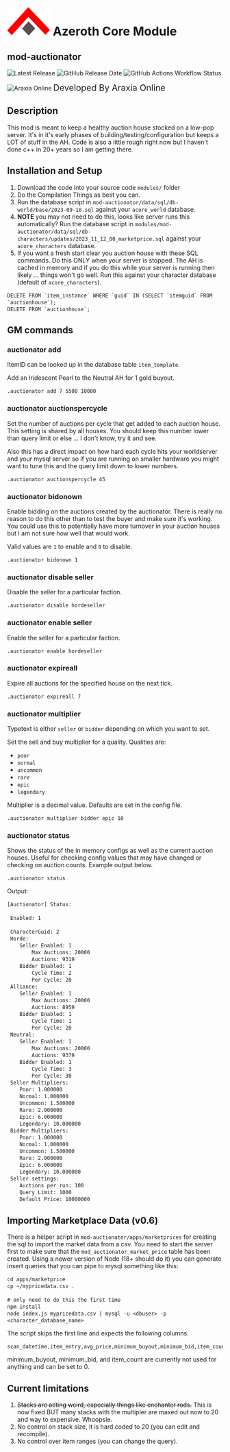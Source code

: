 # ![logo](https://raw.githubusercontent.com/azerothcore/azerothcore.github.io/master/images/logo-github.png) Azeroth Core Module

## mod-auctionator
![Latest Release](https://img.shields.io/github/v/release/araxiaonline/mod-auctionator?label=current%20version)
![GitHub Release Date](https://img.shields.io/github/release-date/araxiaonline/mod-auctionator)
![GitHub Actions Workflow Status](https://img.shields.io/github/actions/workflow/status/araxiaonline/mod-auctionator/build-release.yml?branch=araxia-main&event=push&label=build%20status)

<p align="left">
  <img src="https://github.com/araxiaonline/docs/blob/main/docs/media/logo-sm.png?raw=true" alt="Araxia Online" width="70" style="vertical-align: middle;"/>
  <span style="font-size: 20px; vertical-align: middle;" >Developed By Araxia Online</span>
</p>

## Description

This mod is meant to keep a healthy auction house stocked on a low-pop server. It's in it's early phases of building/testing/configuration but keeps a LOT of stuff in the AH. Code is also a little rough right now but I haven't done c++ in 20+ years so I am getting there.

## Installation and Setup

1. Download the code into your source code `modules/` folder
2. Do the Compilation Things as best you can.
3. Run the database script in `mod-auctionator/data/sql/db-world/base/2023-09-18.sql` against your `acore_world` database.
4. **NOTE** you may not need to do this, looks like server runs this automatically? Run the database script in `modules/mod-auctionator/data/sql/db-characters/updates/2023_11_12_00_marketprice.sql` against your `acore_characters` database.
5. If you want a fresh start clear you auction house with these SQL commands. Do this ONLY when your server is stopped. The AH is cached in memory and if you do this while your server is running then likely ... things won't go well. Run this against your character database (default of `acore_characters`).

```
DELETE FROM `item_instance` WHERE `guid` IN (SELECT `itemguid` FROM `auctionhouse`);
DELETE FROM `auctionhouse`;
```

## GM commands

### auctionator add <houseid> <itemid> <price>

ItemID can be looked up in the database table `item_template`.

Add an Iridescent Pearl to the Neutral AH for 1 gold buyout.

```
.auctionator add 7 5500 10000
```

### auctionator auctionspercycle <value>

Set the number of auctions per cycle that get added to each auction house.
This setting is shared by all houses. You should keep this number lower
than query limit or else ... I don't know, try it and see.

Also this has a direct impact on how hard each cycle hits your worldserver
and your mysql server so if you are running on smaller hardware you
might want to tune this and the query limit down to lower numbers.

```
.auctionator auctionspercycle 45
```

### auctionator bidonown <value>

Enable bidding on the auctions created by the auctionator. There is
really no reason to do this other than to test the buyer and make
sure it's working. You could use this to potentially have more turnover
in your auction houses but I am not sure how well that would work.

Valid values are `1` to enable and `0` to disable.

```
.auctionator bidonown 1
```

### auctionator disable <faction>seller

Disable the seller for a particular faction.

```
.auctionator disable hordeseller
```

### auctionator enable <faction>seller

Enable the seller for a particular faction.

```
.auctionator enable hordeseller
```

### auctionator expireall <houseid>

Expire all auctions for the specified house on the next tick.

```
.auctionator expireall 7
```

### auctionator multiplier <typetext> <qualitytext> <multiplier>

Typetext is either `seller` or `bidder` depending on which you want to set.

Set the sell and buy multiplier for a quality. Qualities are:

* `poor`
* `normal`
* `uncommon`
* `rare`
* `epic`
* `legendary`

Multiplier is a decimal value. Defaults are set in the config file.

```
.auctionator multiplier bidder epic 10
```

### auctionator status

Shows the status of the in memory configs as well as the current auction
houses. Useful for checking config values that may have changed or checking
on auction counts. Example output below.

```
.auctionator status
```

Output:
```
[Auctionator] Status:

 Enabled: 1

 CharacterGuid: 2
 Horde:
    Seller Enabled: 1
        Max Auctions: 20000
        Auctions: 9319
    Bidder Enabled: 1
        Cycle Time: 2
        Per Cycle: 20
 Alliance:
    Seller Enabled: 1
        Max Auctions: 20000
        Auctions: 8959
    Bidder Enabled: 1
        Cycle Time: 1
        Per Cycle: 20
 Neutral:
    Seller Enabled: 1
        Max Auctions: 20000
        Auctions: 9379
    Bidder Enabled: 1
        Cycle Time: 3
        Per Cycle: 30
 Seller Multipliers:
    Poor: 1.000000
    Normal: 1.000000
    Uncommon: 1.500000
    Rare: 2.000000
    Epic: 6.000000
    Legendary: 10.000000
 Bidder Multipliers:
    Poor: 1.000000
    Normal: 1.000000
    Uncommon: 1.500000
    Rare: 2.000000
    Epic: 6.000000
    Legendary: 10.000000
 Seller settings:
    Auctions per run: 100
    Query Limit: 1000
    Default Price: 10000000
```

## Importing Marketplace Data (v0.6)

There is a helper script in `mod-auctionator/apps/marketprices` for creating the sql to import the market data from a csv. You need to start the server first to make sure that the `mod_auctionator_market_price` table has been created. Using a newer version of Node (18+ should do it) you can generate insert queries that you can pipe to mysql something like this:

```
cd apps/marketprice
cp ~/mypricedata.csv .

# only need to do this the first time
npm install
node index.js mypricedata.csv | mysql -u <dbuser> -p <character_database_name>
```

The script skips the first line and expects the following columns:

```
scan_datetime,item_entry,avg_price,minimum_buyout,minimum_bid,item_count
```

minimum_buyout, minimum_bid, and item_count are currently not used for anything and can be set to 0.

## Current limitations

1. ~~Stacks are acting weird, especially things like enchanter rods.~~ This is now fixed BUT many stacks with the multipler are maxed out now to 20 and way to expensive. Whoopsie.
2. No control on stack size, it is hard coded to 20 (you can edit and recompile).
3. No control over item ranges (you can change the query).
